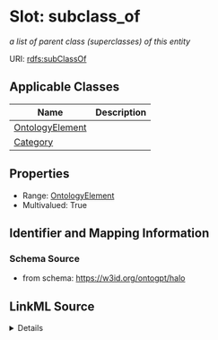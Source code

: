 # Slot: subclass_of
_a list of parent class (superclasses) of this entity_


URI: [rdfs:subClassOf](rdfs:subClassOf)



<!-- no inheritance hierarchy -->




## Applicable Classes

| Name | Description |
| --- | --- |
[OntologyElement](OntologyElement.md) | 
[Category](Category.md) | 






## Properties

* Range: [OntologyElement](OntologyElement.md)
* Multivalued: True








## Identifier and Mapping Information







### Schema Source


* from schema: https://w3id.org/ontogpt/halo




## LinkML Source

<details>
```yaml
name: subclass_of
description: a list of parent class (superclasses) of this entity
from_schema: https://w3id.org/ontogpt/halo
rank: 1000
slot_uri: rdfs:subClassOf
multivalued: true
alias: subclass_of
domain_of:
- OntologyElement
range: OntologyElement

```
</details>